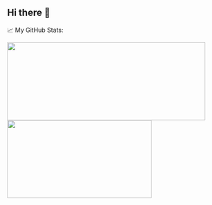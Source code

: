 ## Hi there 👋
📈 My GitHub Stats:
<p>
  <img height="180em" width="457px" src="https://github-readme-stats.vercel.app/api?username=markovsvetlin&hide=issues&show_icons=true&count_private=true"/>
  <img height="180em" width="333px" src="https://github-readme-stats.vercel.app/api/top-langs/?username=markovsvetlin&layout=compact&hide=handlebars"/>
</p>
<!--
**VenelinDavidov/VenelinDavidov** is a ✨ _special_ ✨ repository because its `README.md` (this file) appears on your GitHub profile.

Here are some ideas to get you started:

- 🔭 I’m currently working on ...
- 🌱 I’m currently learning ...
- 👯 I’m looking to collaborate on ...
- 🤔 I’m looking for help with ...
- 💬 Ask me about ...
- 📫 How to reach me: ...
- 😄 Pronouns: ...
- ⚡ Fun fact: ...
-->
